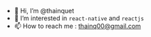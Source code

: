 - 👋  Hi, I’m @thainquet
- 👀  I’m interested in `react-native` and `reactjs`
- 📫  How to reach me : thainq00@gmail.com
